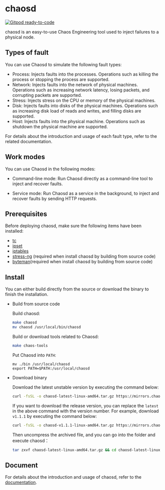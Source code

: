 # chaosd

[![Gitpod ready-to-code](https://img.shields.io/badge/Gitpod-ready--to--code-blue?logo=gitpod)](https://gitpod.io/#https://github.com/chaos-mesh/chaosd)

chaosd is an easy-to-use Chaos Engineering tool used to inject failures to a physical node. 

## Types of fault

You can use Chaosd to simulate the following fault types:

- Process: Injects faults into the processes. Operations such as killing the process or stopping the process are supported.
- Network: Injects faults into the network of physical machines. Operations such as increasing network latency, losing packets, and corrupting packets are supported.
- Stress: Injects stress on the CPU or memory of the physical machines.
- Disk: Injects faults into disks of the physical machines. Operations such as increasing disk load of reads and writes, and filling disks are supported.
- Host: Injects faults into the physical machine. Operations such as shutdown the physical machine are supported.

For details about the introduction and usage of each fault type, refer to the related documentation.

## Work modes

You can use Chaosd in the following modes:

- Command-line mode: Run Chaosd directly as a command-line tool to inject and recover faults.

- Service mode: Run Chaosd as a service in the background, to inject and recover faults by sending HTTP requests.

## Prerequisites

Before deploying chaosd, make sure the following items have been installed:

* [tc](https://linux.die.net/man/8/tc)
* [ipset](https://linux.die.net/man/8/ipset)
* [iptables](https://linux.die.net/man/8/iptables)
* [stress-ng](https://wiki.ubuntu.com/Kernel/Reference/stress-ng) (required when install chaosd by building from source code)
* [byteman](https://github.com/chaos-mesh/byteman)(required when install chaosd by building from source code)

## Install

You can either build directly from the source or download the binary to finish the installation.

- Build from source code


    Build chaosd:

    ```bash
    make chaosd
    mv chaosd /usr/local/bin/chaosd
    ```

    Build or download tools related to Chaosd:

    ```bash
    make chaos-tools
    ```

    Put Chaosd into `PATH`:

    ```
    mv ./bin /usr/local/chaosd
    export PATH=$PATH:/usr/local/chaosd
    ```

- Download binary

    Download the latest unstable version by executing the command below:

    ```bash
    curl -fsSL -o chaosd-latest-linux-amd64.tar.gz https://mirrors.chaos-mesh.org/chaosd-latest-linux-amd64.tar.gz
    ```

    If you want to download the release version, you can replace the `latest` in the above command with the version number. For example, download `v1.1.1` by executing the command below:

    ```bash
    curl -fsSL -o chaosd-v1.1.1-linux-amd64.tar.gz https://mirrors.chaos-mesh.org/chaosd-v1.1.1-linux-amd64.tar.gz
    ```

    Then uncompress the archived file, and you can go into the folder and execute chaosd：

    ```bash
    tar zxvf chaosd-latest-linux-amd64.tar.gz && cd chaosd-latest-linux-amd64
    ```

## Document

For details about the introduction and usage of chaosd, refer to the [documentation](https://chaos-mesh.org/docs/chaosd-overview/).
